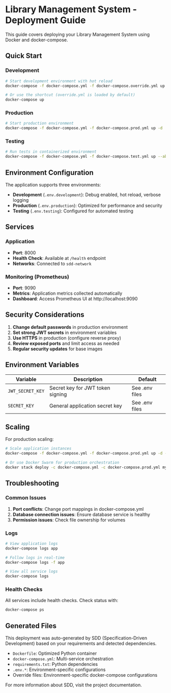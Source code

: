 # Library Management System - Deployment Guide

This guide covers deploying your Library Management System using Docker and docker-compose.

## Quick Start

### Development
```bash
# Start development environment with hot reload
docker-compose -f docker-compose.yml -f docker-compose.override.yml up

# Or use the shortcut (override.yml is loaded by default)
docker-compose up
```

### Production
```bash
# Start production environment
docker-compose -f docker-compose.yml -f docker-compose.prod.yml up -d
```

### Testing
```bash
# Run tests in containerized environment
docker-compose -f docker-compose.yml -f docker-compose.test.yml up --abort-on-container-exit
```

## Environment Configuration

The application supports three environments:

- **Development** (`.env.development`): Debug enabled, hot reload, verbose logging
- **Production** (`.env.production`): Optimized for performance and security
- **Testing** (`.env.testing`): Configured for automated testing

## Services

### Application
- **Port**: 8000
- **Health Check**: Available at `/health` endpoint
- **Networks**: Connected to `sdd-network`

### Monitoring (Prometheus)
- **Port**: 9090
- **Metrics**: Application metrics collected automatically
- **Dashboard**: Access Prometheus UI at http://localhost:9090

## Security Considerations

1. **Change default passwords** in production environment
2. **Set strong JWT secrets** in environment variables
3. **Use HTTPS** in production (configure reverse proxy)
4. **Review exposed ports** and limit access as needed
5. **Regular security updates** for base images

## Environment Variables

| Variable | Description | Default |
|----------|-------------|---------|
| `JWT_SECRET_KEY` | Secret key for JWT token signing | See .env files |
| `SECRET_KEY` | General application secret key | See .env files |

## Scaling

For production scaling:

```bash
# Scale application instances
docker-compose -f docker-compose.yml -f docker-compose.prod.yml up -d --scale app=3

# Or use Docker Swarm for production orchestration
docker stack deploy -c docker-compose.yml -c docker-compose.prod.yml myapp
```

## Troubleshooting

### Common Issues

1. **Port conflicts**: Change port mappings in docker-compose.yml
2. **Database connection issues**: Ensure database service is healthy
3. **Permission issues**: Check file ownership for volumes

### Logs

```bash
# View application logs
docker-compose logs app

# Follow logs in real-time
docker-compose logs -f app

# View all service logs
docker-compose logs
```

### Health Checks

All services include health checks. Check status with:

```bash
docker-compose ps
```

## Generated Files

This deployment was auto-generated by SDD (Specification-Driven Development) based on your requirements and detected dependencies.

- `Dockerfile`: Optimized Python container
- `docker-compose.yml`: Multi-service orchestration
- `requirements.txt`: Python dependencies
- `.env.*`: Environment-specific configurations
- Override files: Environment-specific docker-compose configurations

For more information about SDD, visit the project documentation.
